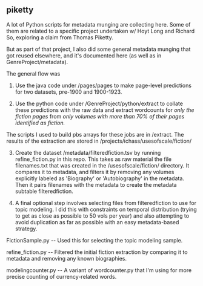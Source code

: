 piketty
-------

A lot of Python scripts for metadata munging are collecting here. Some of them are related to a specific project undertaken w/ Hoyt Long and Richard So, exploring a claim from Thomas Piketty.

But as part of that project, I also did some general metadata munging that got reused elsewhere, and it's documented here (as well as in GenreProject/metadata).

The general flow was

1) Use the java code under /pages/pages to make page-level predictions for two datasets, pre-1900 and 1900-1923.

2) Use the python code under /GenreProject/python/extract to collate these predictions with the raw data and extract wordcounts for *only the fiction pages* from *only volumes with more than 70% of their pages identified as fiction.*

The scripts I used to build pbs arrays for these jobs are in /extract. The results of the extraction are stored in /projects/ichass/usesofscale/fiction/

3) Create the dataset /metadata/filteredfiction.tsv by running refine_fiction.py in this repo. This takes as raw material the file filenames.txt that was created in the /usesofscale/fiction/ directory. It compares it to metadata, and filters it by removing any volumes explicitly labeled as 'Biography' or 'Autobiography' in the metadata. Then it pairs filenames with the metadata to create the metadata subtable filteredfiction.

4) A final optional step involves selecting files from filteredfiction to use for topic modeling. I did this with constraints on temporal distribution (trying to get as close as possible to 50 vols per year) and also attempting to avoid duplication as far as possible with an easy metadata-based strategy.

FictionSample.py -- Used this for selecting the topic modeling sample.

refine_fiction.py -- Filtered the initial fiction extraction by comparing it to metadata and removing any known biographies.

modelingcounter.py -- A variant of wordcounter.py that I'm using for more precise counting of currency-related words.